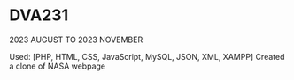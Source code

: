 # DVA231
2023 AUGUST TO 2023 NOVEMBER

Used: [PHP, HTML, CSS, JavaScript, MySQL, JSON, XML, XAMPP]
Created a clone of NASA webpage

